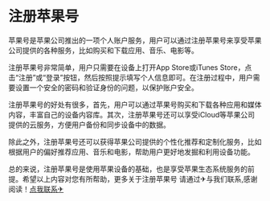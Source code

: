# 注册苹果号

苹果号是苹果公司推出的一项个人账户服务，用户可以通过注册苹果号来享受苹果公司提供的各种服务，比如购买和下载应用、音乐、电影等。

注册苹果号非常简单，用户只需要在设备上打开App Store或iTunes Store，点击“注册”或“登录”按钮，然后按照提示填写个人信息即可。在注册过程中，用户需要设置一个安全的密码和验证身份的问题，以保护账户安全。

注册苹果号的好处有很多，首先，用户可以通过苹果号购买和下载各种应用和媒体内容，丰富自己的设备内容库。其次，注册苹果号还可以享受iCloud等苹果公司提供的云服务，方便用户备份和同步设备中的数据。

除此之外，注册苹果号还可以获得苹果公司提供的个性化推荐和定制化服务，比如根据用户的偏好推荐应用、音乐和电影，帮助用户更好地发掘和利用设备功能。

总的来说，注册苹果号是使用苹果设备的基础，也是享受苹果生态系统服务的前提。希望以上内容对您有所帮助，更多关于注册苹果号 请通过✈与我们联系,感谢阅读！[点我联系✈](https://edge.k02.cc)